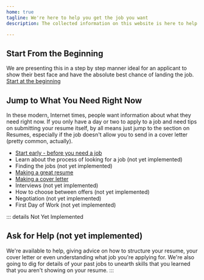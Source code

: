 ```yaml
---
home: true
tagline: We're here to help you get the job you want
description: The collected information on this website is here to help you get the job you want. There are so many aspects to getting the best job for you that we've separated everything out into small sections. There are two ways to go through this website

---
```


## Start From the Beginning
We are presenting this in a step by step manner ideal for an applicant to show their best face and have the absolute best chance of landing the job. [Start at the beginning](/prepare-in-advance)

## Jump to What You Need Right Now
In these modern, Internet times, people want information about what they need right now. If you only have a day or two to apply to a job and need tips on submitting your resume itself, by all means just jump to the section on Resumes, especially if the job doesn't allow you to send in a cover letter (pretty common, actually). 

- [Start early - before you need a job](/prepare-in-advance)
- Learn about the process of looking for a job (not yet implemented)
- Finding the jobs (not yet implemented) 
- [Making a great resume](/resume)
- [Making a cover letter](/cover-letter)
- Interviews (not yet implemented)
- How to choose between offers (not yet implemented)
- Negotiation (not yet implemented)
- First Day of Work (not yet implemented)

::: details Not Yet Implemented
## Ask for Help (not yet implemented)
We're available to help, giving advice on how to structure your resume, your cover letter or even understanding what job you're applying for. We're also going to dig for details of your past jobs to unearth skills that you learned that you aren't showing on your resume.
:::


